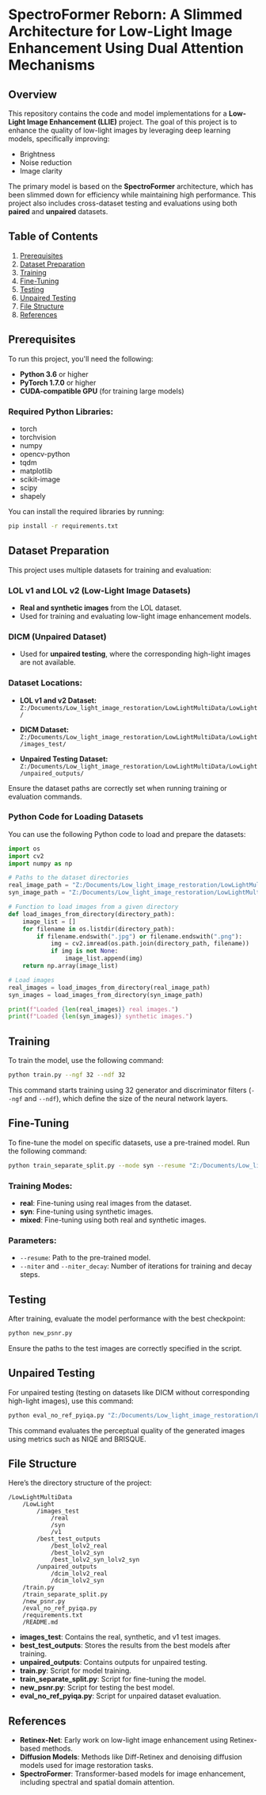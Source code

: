 
# SpectroFormer Reborn: A Slimmed Architecture for Low-Light Image Enhancement Using Dual Attention Mechanisms

## Overview

This repository contains the code and model implementations for a **Low-Light Image Enhancement (LLIE)** project. The goal of this project is to enhance the quality of low-light images by leveraging deep learning models, specifically improving:

- Brightness
- Noise reduction
- Image clarity

The primary model is based on the **SpectroFormer** architecture, which has been slimmed down for efficiency while maintaining high performance. This project also includes cross-dataset testing and evaluations using both **paired** and **unpaired** datasets.

## Table of Contents

1. [Prerequisites](#prerequisites)
2. [Dataset Preparation](#dataset-preparation)
3. [Training](#training)
4. [Fine-Tuning](#fine-tuning)
5. [Testing](#testing)
6. [Unpaired Testing](#unpaired-testing)
7. [File Structure](#file-structure)
8. [References](#references)

## Prerequisites

To run this project, you'll need the following:

- **Python 3.6** or higher
- **PyTorch 1.7.0** or higher
- **CUDA-compatible GPU** (for training large models)

### Required Python Libraries:

- torch
- torchvision
- numpy
- opencv-python
- tqdm
- matplotlib
- scikit-image
- scipy
- shapely

You can install the required libraries by running:

```bash
pip install -r requirements.txt
```

## Dataset Preparation

This project uses multiple datasets for training and evaluation:

### LOL v1 and LOL v2 (Low-Light Image Datasets)
- **Real and synthetic images** from the LOL dataset.
- Used for training and evaluating low-light image enhancement models.

### DICM (Unpaired Dataset)
- Used for **unpaired testing**, where the corresponding high-light images are not available.

### Dataset Locations:
- **LOL v1 and v2 Dataset:**  
  `Z:/Documents/Low_light_image_restoration/LowLightMultiData/LowLight/`

- **DICM Dataset:**  
  `Z:/Documents/Low_light_image_restoration/LowLightMultiData/LowLight/images_test/`

- **Unpaired Testing Dataset:**  
  `Z:/Documents/Low_light_image_restoration/LowLightMultiData/LowLight/unpaired_outputs/`

Ensure the dataset paths are correctly set when running training or evaluation commands.

### Python Code for Loading Datasets

You can use the following Python code to load and prepare the datasets:

```python
import os
import cv2
import numpy as np

# Paths to the dataset directories
real_image_path = "Z:/Documents/Low_light_image_restoration/LowLightMultiData/LowLight/images_test/real"
syn_image_path = "Z:/Documents/Low_light_image_restoration/LowLightMultiData/LowLight/images_test/syn"

# Function to load images from a given directory
def load_images_from_directory(directory_path):
    image_list = []
    for filename in os.listdir(directory_path):
        if filename.endswith(".jpg") or filename.endswith(".png"):
            img = cv2.imread(os.path.join(directory_path, filename))
            if img is not None:
                image_list.append(img)
    return np.array(image_list)

# Load images
real_images = load_images_from_directory(real_image_path)
syn_images = load_images_from_directory(syn_image_path)

print(f"Loaded {len(real_images)} real images.")
print(f"Loaded {len(syn_images)} synthetic images.")
```

## Training

To train the model, use the following command:

```bash
python train.py --ngf 32 --ndf 32
```

This command starts training using 32 generator and discriminator filters (`--ngf` and `--ndf`), which define the size of the neural network layers.

## Fine-Tuning

To fine-tune the model on specific datasets, use a pre-trained model. Run the following command:

```bash
python train_separate_split.py --mode syn --resume "Z:/Documents/Low_light_image_restoration/LowLightMultiData/LowLight/best_checkpoint/netG_model_best_mixed_psnr_22.6491_ssim_0.9951.pth" --epoch_count 0 --niter 100 --niter_decay 100 --cuda
```

### Training Modes:
- **real**: Fine-tuning using real images from the dataset.
- **syn**: Fine-tuning using synthetic images.
- **mixed**: Fine-tuning using both real and synthetic images.

### Parameters:
- `--resume`: Path to the pre-trained model.
- `--niter` and `--niter_decay`: Number of iterations for training and decay steps.

## Testing

After training, evaluate the model performance with the best checkpoint:

```bash
python new_psnr.py
```

Ensure the paths to the test images are correctly specified in the script.

## Unpaired Testing

For unpaired testing (testing on datasets like DICM without corresponding high-light images), use this command:

```bash
python eval_no_ref_pyiqa.py "Z:/Documents/Low_light_image_restoration/LowLightMultiData/LowLight/unpaired_outputs/dcim_lolv2_real"
```

This command evaluates the perceptual quality of the generated images using metrics such as NIQE and BRISQUE.

## File Structure

Here’s the directory structure of the project:

```
/LowLightMultiData
    /LowLight
        /images_test
            /real
            /syn
            /v1
        /best_test_outputs
            /best_lolv2_real
            /best_lolv2_syn
            /best_lolv2_syn_lolv2_syn
        /unpaired_outputs
            /dcim_lolv2_real
            /dcim_lolv2_syn
    /train.py
    /train_separate_split.py
    /new_psnr.py
    /eval_no_ref_pyiqa.py
    /requirements.txt
    /README.md
```

- **images_test**: Contains the real, synthetic, and v1 test images.
- **best_test_outputs**: Stores the results from the best models after training.
- **unpaired_outputs**: Contains outputs for unpaired testing.
- **train.py**: Script for model training.
- **train_separate_split.py**: Script for fine-tuning the model.
- **new_psnr.py**: Script for testing the best model.
- **eval_no_ref_pyiqa.py**: Script for unpaired dataset evaluation.

## References

- **Retinex-Net**: Early work on low-light image enhancement using Retinex-based methods.
- **Diffusion Models**: Methods like Diff-Retinex and denoising diffusion models used for image restoration tasks.
- **SpectroFormer**: Transformer-based models for image enhancement, including spectral and spatial domain attention.
